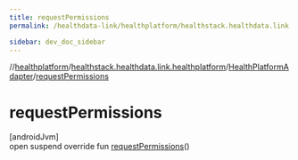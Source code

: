 ```yaml
---
title: requestPermissions
permalink: /healthdata-link/healthplatform/healthstack.healthdata.link.healthplatform/-health-platform-adapter/request-permissions.html

sidebar: dev_doc_sidebar
---
```

//[healthplatform](../../../index.html)/[healthstack.healthdata.link.healthplatform](../index.html)/[HealthPlatformAdapter](index.html)/[requestPermissions](request-permissions.html)



# requestPermissions



[androidJvm]\
open suspend override fun [requestPermissions](request-permissions.html)()




